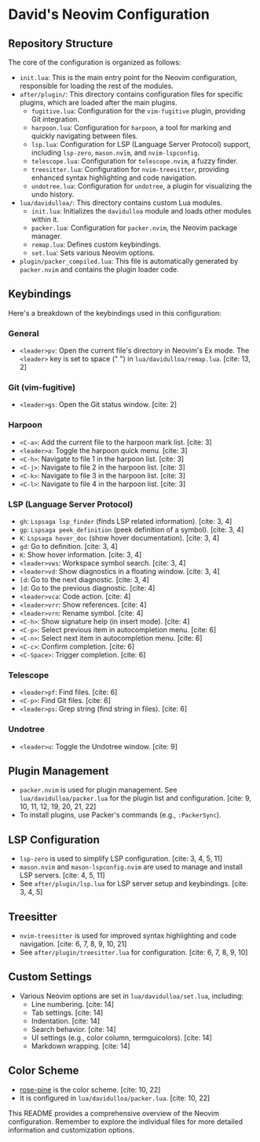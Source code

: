 #   David's Neovim Configuration

##   Repository Structure

The core of the configuration is organized as follows:

* `init.lua`: This is the main entry point for the Neovim configuration, responsible for loading the rest of the modules.
* `after/plugin/`: This directory contains configuration files for specific plugins, which are loaded after the main plugins.
    * `fugitive.lua`: Configuration for the `vim-fugitive` plugin, providing Git integration.
    * `harpoon.lua`:  Configuration for `harpoon`, a tool for marking and quickly navigating between files.
    * `lsp.lua`:  Configuration for LSP (Language Server Protocol) support, including `lsp-zero`, `mason.nvim`, and `nvim-lspconfig`.
    * `telescope.lua`: Configuration for `telescope.nvim`, a fuzzy finder.
    * `treesitter.lua`: Configuration for `nvim-treesitter`, providing enhanced syntax highlighting and code navigation.
    * `undotree.lua`: Configuration for `undotree`, a plugin for visualizing the undo history.
* `lua/davidulloa/`: This directory contains custom Lua modules.
    * `init.lua`:  Initializes the `davidulloa` module and loads other modules within it.
    * `packer.lua`: Configuration for `packer.nvim`, the Neovim package manager.
    * `remap.lua`: Defines custom keybindings.
    * `set.lua`:  Sets various Neovim options.
* `plugin/packer_compiled.lua`: This file is automatically generated by `packer.nvim` and contains the plugin loader code.

##   Keybindings

Here's a breakdown of the keybindings used in this configuration:

###   General

* `<leader>pv`:  Open the current file's directory in Neovim's Ex mode.  The `<leader>` key is set to space (" ") in `lua/davidulloa/remap.lua`. [cite: 13, 2]

###   Git (vim-fugitive)

* `<leader>gs`: Open the Git status window. [cite: 2]

###   Harpoon

* `<C-a>`:  Add the current file to the harpoon mark list. [cite: 3]
* `<leader>a`: Toggle the harpoon quick menu. [cite: 3]
* `<C-h>`: Navigate to file 1 in the harpoon list. [cite: 3]
* `<C-j>`: Navigate to file 2 in the harpoon list. [cite: 3]
* `<C-k>`: Navigate to file 3 in the harpoon list. [cite: 3]
* `<C-l>`: Navigate to file 4 in the harpoon list. [cite: 3]

###   LSP (Language Server Protocol)

* `gh`:  `Lspsaga lsp_finder` (finds LSP related information). [cite: 3, 4]
* `gp`:  `Lspsaga peek_definition` (peek definition of a symbol). [cite: 3, 4]
* `K`:   `Lspsaga hover_doc` (show hover documentation). [cite: 3, 4]
* `gd`:  Go to definition. [cite: 3, 4]
* `K`:   Show hover information. [cite: 3, 4]
* `<leader>vws`:  Workspace symbol search. [cite: 3, 4]
* `<leader>vd`:  Show diagnostics in a floating window. [cite: 3, 4]
* `[d`:   Go to the next diagnostic. [cite: 3, 4]
* `]d`:   Go to the previous diagnostic. [cite: 4]
* `<leader>vca`:  Code action. [cite: 4]
* `<leader>vrr`:  Show references. [cite: 4]
* `<leader>vrn`:  Rename symbol. [cite: 4]
* `<C-h>`:  Show signature help (in insert mode). [cite: 4]
* `<C-p>`: Select previous item in autocompletion menu. [cite: 6]
* `<C-n>`: Select next item in autocompletion menu. [cite: 6]
* `<C-c>`: Confirm completion. [cite: 6]
* `<C-Space>`: Trigger completion. [cite: 6]

###   Telescope

* `<leader>pf`: Find files. [cite: 6]
* `<C-p>`:    Find Git files. [cite: 6]
* `<leader>ps`: Grep string (find string in files). [cite: 6]

###   Undotree

* `<leader>u`: Toggle the Undotree window. [cite: 9]

##   Plugin Management

* `packer.nvim` is used for plugin management.  See `lua/davidulloa/packer.lua` for the plugin list and configuration. [cite: 9, 10, 11, 12, 19, 20, 21, 22]
* To install plugins, use Packer's commands (e.g., `:PackerSync`).

##   LSP Configuration

* `lsp-zero` is used to simplify LSP configuration. [cite: 3, 4, 5, 11]
* `mason.nvim` and `mason-lspconfig.nvim` are used to manage and install LSP servers. [cite: 4, 5, 11]
* See `after/plugin/lsp.lua` for LSP server setup and keybindings. [cite: 3, 4, 5]

##   Treesitter

* `nvim-treesitter` is used for improved syntax highlighting and code navigation. [cite: 6, 7, 8, 9, 10, 21]
* See `after/plugin/treesitter.lua` for configuration. [cite: 6, 7, 8, 9, 10]

##   Custom Settings

* Various Neovim options are set in `lua/davidulloa/set.lua`, including:
    * Line numbering. [cite: 14]
    * Tab settings. [cite: 14]
    * Indentation. [cite: 14]
    * Search behavior. [cite: 14]
    * UI settings (e.g., color column, termguicolors). [cite: 14]
    * Markdown wrapping. [cite: 14]

##   Color Scheme

* [rose-pine](https://github.com/rose-pine/neovim) is the color scheme. [cite: 10, 22]
* It is configured in `lua/davidulloa/packer.lua`. [cite: 10, 22]

This README provides a comprehensive overview of the Neovim configuration. Remember to explore the individual files for more detailed information and customization options.
